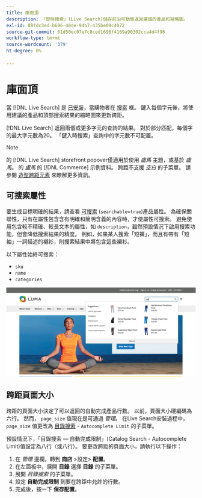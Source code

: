 ```yaml
---
title: 庫面頂
description: 「即時搜索」(Live Search)儲存前沿可動態返回建議的產品和縮略圖。
exl-id: 88fdc3ed-b606-40de-94b7-435be09c4072
source-git-commit: 61d50ec07e7c8ced1696f4169a90302cca4d4f96
workflow-type: tm+mt
source-wordcount: '379'
ht-degree: 0%

---
```


# 庫面頂

當 [!DNL Live Search] 是 [已安裝](install.md)，當購物者在 [搜索](https://docs.magento.com/user-guide/catalog/search-quick.html) 框。 鍵入每個字元後，將使用建議的產品和頂部搜索結果的縮略圖來更新跨距。

[!DNL Live Search] 返回兩個或更多字元的查詢的結果。 對於部分匹配，每個字的最大字元數為20。 「鍵入時搜索」查詢中的字元數不可配置。

>[!NOTE]
>
>的 [!DNL Live Search] storefront popover僅適用於使用 *盧馬* 主題，或基於 *盧馬*。 的 *盧馬* 的 [!DNL Commerce] 示例資料。 跨距不支援 *空白* 的子菜單。 請參閱 [造型跨距元素](storefront-popover-styling.md) 來瞭解更多資訊。

## 可搜索屬性

要生成目標明確的結果，請查看 [可搜索](https://docs.magento.com/user-guide/stores/attributes-product.html#storefront-properties) (`searchable=true`)產品屬性。 為確保關聯性，只有在屬性包含含有明確和簡明含義的內容時，才使屬性可搜索。 避免使用包含較不精確、較長文本的屬性，如 `description`，雖然預設情況下啟用搜索功能，但會降低搜索結果的精度。 例如，如果某人搜索「短褲」，而且有帶有「短袖」一詞描述的襯衫，則搜索結果中將包含這些襯衫。

以下屬性始終可搜索：

* `sku`
* `name`
* `categories`

![即時搜索跨距](assets/storefront-search-as-you-type.png)

## 跨距頁面大小

跨距的頁面大小決定了可以返回的自動完成產品行數。 以前，頁面大小硬編碼為六行。 然而， `page_size` 值現在是可通過 *管理*。 在Live Search安裝過程中， `page_size` 值更改為 [目錄搜索](https://docs.magento.com/user-guide/configuration/catalog/catalog.html#catalog-search) - `Autocomplete Limit` 的子菜單。

預設情況下，「目錄搜索 — 自動完成限制」(Catalog Search - Autocomplete Limit)值設定為八行（或八行）。 要更改跨距的頁面大小，請執行以下操作：

1. 在 *管理* 邊欄，轉到 **商店** >設定> **配置**。
1. 在左面板中，展開 **目錄** 選擇 **目錄** 的子菜單。
1. 展開 *目錄搜索* 的子菜單。
1. 設定 **自動完成限制** 到要在跨距中允許的行數。
1. 完成後，按一下 **保存配置**。

